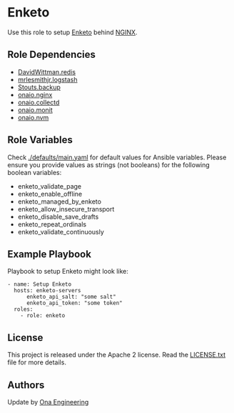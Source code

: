 Enketo
======

Use this role to setup [Enketo](https://enketo.org) behind [NGINX](https://nginx.org/en).
 
Role Dependencies
-----------------

 - [DavidWittman.redis](https://github.com/DavidWittman/ansible-redis)
 - [mrlesmithjr.logstash](https://github.com/mrlesmithjr/ansible-logstash)
 - [Stouts.backup](https://github.com/Stouts/Stouts.backup)
 - [onaio.nginx](http://github.com/onaio/ansible-nginx)
 - [onaio.collectd](http://github.com/onaio/ansible-collectd)
 - [onaio.monit](http://github.com/onaio/ansible-monit)
 - [onaio.nvm](http://github.com/onaio/ansible-nvm)


Role Variables
--------------

Check [./defaults/main.yaml](./defaults/main.yaml) for default values for Ansible variables. Please ensure you provide values as strings (not booleans) for the following boolean variables:
- enketo_validate_page
- enketo_enable_offline
- enketo_managed_by_enketo
- enketo_allow_insecure_transport
- enketo_disable_save_drafts
- enketo_repeat_ordinals
- enketo_validate_continuously

Example Playbook
----------------

Playbook to setup Enketo might look like:

    - name: Setup Enketo
      hosts: enketo-servers
          enketo_api_salt: "some salt"
          enketo_api_token: "some token"
      roles:
        - role: enketo

License
-------

This project is released under the Apache 2 license. Read the [LICENSE.txt](./LICENSE.txt) file for more details.

Authors
-------

Update by [Ona Engineering](https://ona.io)
